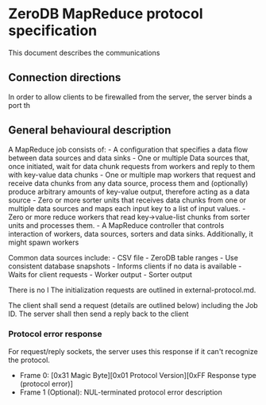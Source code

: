 # ZeroDB MapReduce protocol specification

This document describes the communications

## Connection directions

In order to allow clients to be firewalled from the server,
the server binds a port th

## General behavioural description

A MapReduce job consists of:
    - A configuration that specifies a data flow between data sources and data sinks
    - One or multiple Data sources that, once initiated, wait for data chunk
        requests from workers and reply to them with key-value data chunks
    - One or multiple map workers that request and receive data chunks from any
        data source, process them and (optionally) produce arbitrary amounts of
        key-value output, therefore acting as a data source
    - Zero or more sorter units that receives data chunks from one or multiple
        data sources and maps each input key to a list of input values.
    - Zero or more reduce workers that read key->value-list chunks from
        sorter units and processes them.
    - A MapReduce controller that controls interaction of workers, data sources,
        sorters and data sinks. Additionally, it might spawn workers

Common data sources include:
    - CSV file
    - ZeroDB table ranges
        - Use consistent database snapshots
        - Informs clients if no data is available
        - Waits for client requests
    - Worker output
    - Sorter output

There is no l
The initialization requests are outlined in external-protocol.md.

The client shall send a request (details are outlined below) including the Job ID.
The server shall then send a reply back to the client 

### Protocol error response

For request/reply sockets, the server uses this response if it can't recognize
the protocol.

* Frame 0: [0x31 Magic Byte][0x01 Protocol Version][0xFF Response type (protocol error)]
* Frame 1 (Optional): NUL-terminated protocol error description

